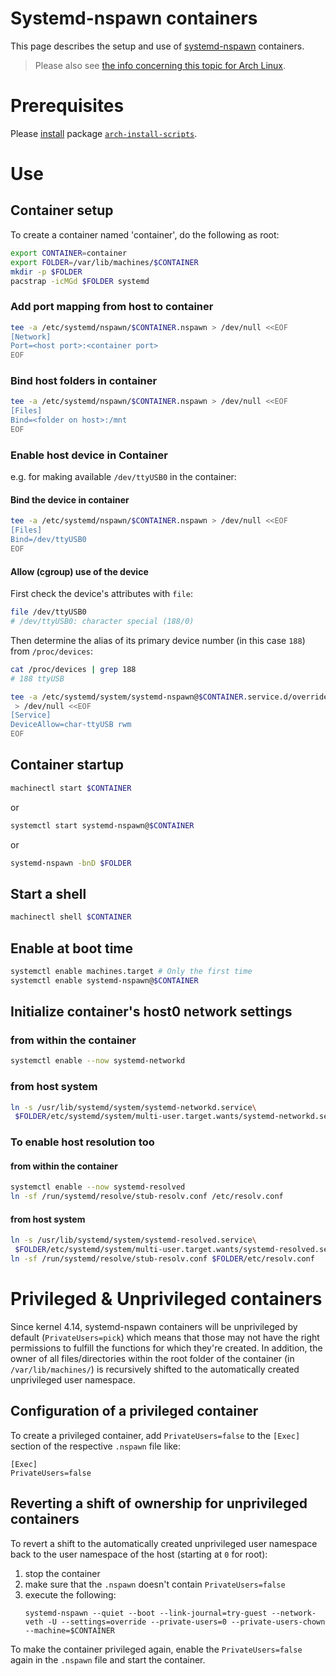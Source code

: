 # Systemd-nspawn containers
This page describes the setup and use of [systemd-nspawn](http://www.freedesktop.org/software/systemd/man/systemd-nspawn.html) containers.
> Please also see [the info concerning this topic for Arch Linux](https://wiki.archlinux.org/index.php/Systemd-nspawn).

# Prerequisites
Please [install](using-pacman.md#install-a-package) package [`arch-install-scripts`](https://www.archlinux.org/packages/extra/any/arch-install-scripts/).

# Use

## Container setup

To create a container named 'container', do the following as root:
```bash
export CONTAINER=container
export FOLDER=/var/lib/machines/$CONTAINER
mkdir -p $FOLDER
pacstrap -icMGd $FOLDER systemd
```

### Add port mapping from host to container

```bash
tee -a /etc/systemd/nspawn/$CONTAINER.nspawn > /dev/null <<EOF
[Network]
Port=<host port>:<container port>
EOF
```

### Bind host folders in container

```bash
tee -a /etc/systemd/nspawn/$CONTAINER.nspawn > /dev/null <<EOF
[Files]
Bind=<folder on host>:/mnt
EOF
```

### Enable host device in Container
e.g. for making available `/dev/ttyUSB0` in the container:

#### Bind the device in container

```bash
tee -a /etc/systemd/nspawn/$CONTAINER.nspawn > /dev/null <<EOF
[Files]
Bind=/dev/ttyUSB0
EOF
```

#### Allow (cgroup) use of the device
First check the device's attributes with `file`:
```bash
file /dev/ttyUSB0
# /dev/ttyUSB0: character special (188/0)
```

Then determine the alias of its primary device number (in this case `188`) from `/proc/devices`:
```bash
cat /proc/devices | grep 188
# 188 ttyUSB

tee -a /etc/systemd/system/systemd-nspawn@$CONTAINER.service.d/override.conf\
 > /dev/null <<EOF
[Service]
DeviceAllow=char-ttyUSB rwm
EOF
```

## Container startup

```bash
machinectl start $CONTAINER
```

or

```bash
systemctl start systemd-nspawn@$CONTAINER
```

or

```bash
systemd-nspawn -bnD $FOLDER
```

## Start a shell

```bash
machinectl shell $CONTAINER
```

## Enable at boot time

```bash
systemctl enable machines.target # Only the first time
systemctl enable systemd-nspawn@$CONTAINER
```

## Initialize container's host0 network settings

### from within the container

```bash
systemctl enable --now systemd-networkd
```

### from host system

```bash
ln -s /usr/lib/systemd/system/systemd-networkd.service\
 $FOLDER/etc/systemd/system/multi-user.target.wants/systemd-networkd.service
```

### To enable host resolution too

#### from within the container

```bash
systemctl enable --now systemd-resolved
ln -sf /run/systemd/resolve/stub-resolv.conf /etc/resolv.conf
```

#### from host system

```bash
ln -s /usr/lib/systemd/system/systemd-resolved.service\
 $FOLDER/etc/systemd/system/multi-user.target.wants/systemd-resolved.service
ln -sf /run/systemd/resolve/stub-resolv.conf $FOLDER/etc/resolv.conf
```

# Privileged & Unprivileged containers
Since kernel 4.14, systemd-nspawn containers will be unprivileged by default (`PrivateUsers=pick`) which means that those may not have the right permissions to fulfill the functions for which they're created. In addition, the owner of all files/directories within the root folder of the container (in `/var/lib/machines/`) is recursively shifted to the automatically created unprivileged user namespace.

## Configuration of a privileged container
To create a privileged container, add `PrivateUsers=false` to the `[Exec]` section of the respective `.nspawn` file like:
```
[Exec]
PrivateUsers=false
```

## Reverting a shift of ownership for unprivileged containers
To revert a shift to the automatically created unprivileged user namespace back to the user namespace of the host (starting at `0` for root):
1. stop the container
2. make sure that the `.nspawn` doesn't contain `PrivateUsers=false`
3. execute the following:
   ```
   systemd-nspawn --quiet --boot --link-journal=try-guest --network-veth -U --settings=override --private-users=0 --private-users-chown --machine=$CONTAINER
   ```

To make the container privileged again, enable the `PrivateUsers=false` again in the `.nspawn` file and start the container.
